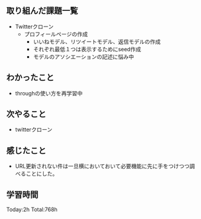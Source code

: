 ## 取り組んだ課題一覧
- Twitterクローン
  - プロフィールページの作成
    - いいねモデル、リツイートモデル、返信モデルの作成
    - それぞれ最低１つは表示するためにseed作成
    - モデルのアソシエーションの記述に悩み中

## わかったこと
- throughの使い方を再学習中

## 次やること
- twitterクローン　

## 感じたこと
- URL更新されない件は一旦横においておいて必要機能に先に手をつけつつ調べることにした。
  
## 学習時間
Today:2h
Total:768h